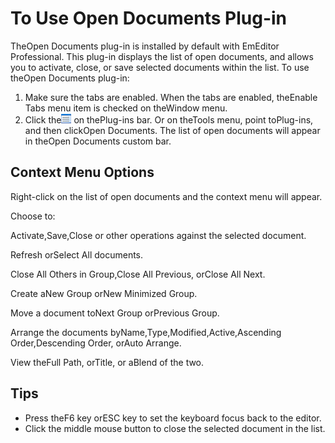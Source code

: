 # To Use Open Documents Plug-in

TheOpen Documents plug-in is installed by default with EmEditor Professional. This plug-in displays the list of open documents, and allows you to activate, close, or save selected documents within the list. To use theOpen Documents plug-in:

1. Make sure the tabs are enabled. When the tabs are enabled, theEnable Tabs menu item is checked on theWindow menu.
2. Click the![Open Documents](../../images/plugin_opendocuments.gif) on thePlug-ins bar. Or on theTools menu, point toPlug-ins, and then clickOpen Documents.
The list of open documents will appear in theOpen
Documents custom bar.

## Context Menu Options

Right-click on the list of open documents and the context menu will appear.

Choose to:

Activate,Save,Close or other operations against the selected document.

Refresh orSelect All documents.

Close All Others in Group,Close All Previous, orClose All Next.

Create aNew Group orNew Minimized Group.

Move a document toNext Group orPrevious Group.

Arrange the documents byName,Type,Modified,Active,Ascending Order,Descending Order, orAuto Arrange.

View theFull Path, orTitle, or aBlend of the two.

## Tips

- Press theF6 key orESC key to set the keyboard focus back to the editor.
- Click the middle mouse button to close the selected document in the list.
